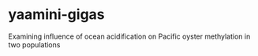 # yaamini-gigas
Examining influence of ocean acidification on Pacific oyster methylation in two populations
